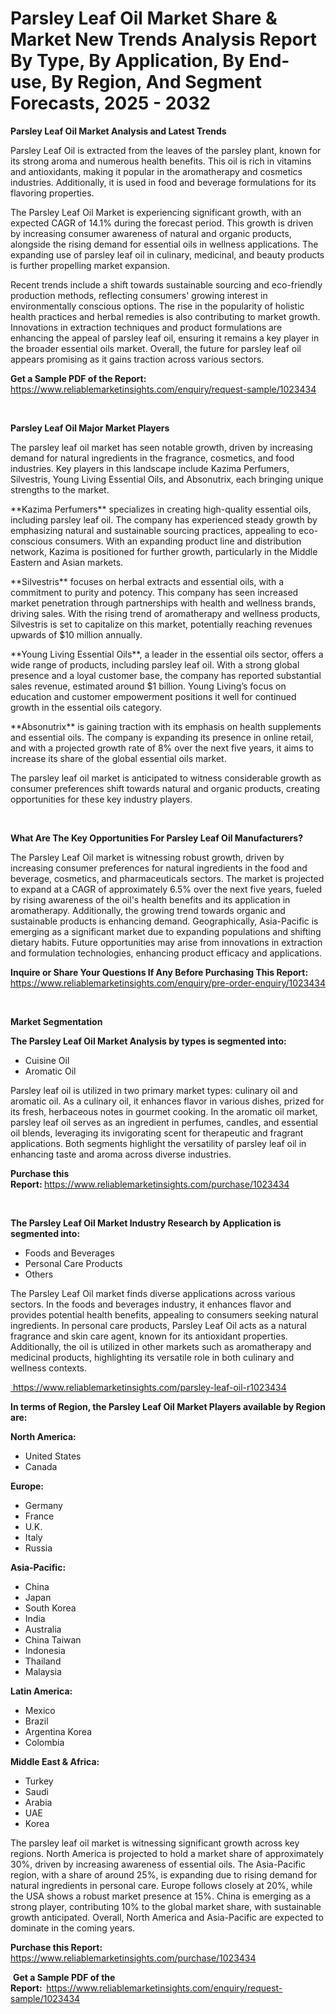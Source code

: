 <p><h1>Parsley Leaf Oil Market Share & Market New Trends Analysis Report By Type, By Application, By End-use, By Region, And Segment Forecasts, 2025 - 2032</h1></p><p><strong>Parsley Leaf Oil Market Analysis and Latest Trends</strong></p>
<p><p>Parsley Leaf Oil is extracted from the leaves of the parsley plant, known for its strong aroma and numerous health benefits. This oil is rich in vitamins and antioxidants, making it popular in the aromatherapy and cosmetics industries. Additionally, it is used in food and beverage formulations for its flavoring properties.</p><p>The Parsley Leaf Oil Market is experiencing significant growth, with an expected CAGR of 14.1% during the forecast period. This growth is driven by increasing consumer awareness of natural and organic products, alongside the rising demand for essential oils in wellness applications. The expanding use of parsley leaf oil in culinary, medicinal, and beauty products is further propelling market expansion.</p><p>Recent trends include a shift towards sustainable sourcing and eco-friendly production methods, reflecting consumers' growing interest in environmentally conscious options. The rise in the popularity of holistic health practices and herbal remedies is also contributing to market growth. Innovations in extraction techniques and product formulations are enhancing the appeal of parsley leaf oil, ensuring it remains a key player in the broader essential oils market. Overall, the future for parsley leaf oil appears promising as it gains traction across various sectors.</p></p>
<p><strong>Get a Sample PDF of the Report:&nbsp;</strong> <a href="https://www.reliablemarketinsights.com/enquiry/request-sample/1023434?utm_campaign=3362&utm_medium=2&utm_source=Github&utm_content=ia&utm_term=17042025&utm_id=parsley-leaf-oil">https://www.reliablemarketinsights.com/enquiry/request-sample/1023434</a></p>
<p>&nbsp;</p>
<p><strong>Parsley Leaf Oil Major Market Players</strong></p>
<p><p>The parsley leaf oil market has seen notable growth, driven by increasing demand for natural ingredients in the fragrance, cosmetics, and food industries. Key players in this landscape include Kazima Perfumers, Silvestris, Young Living Essential Oils, and Absonutrix, each bringing unique strengths to the market.</p><p>**Kazima Perfumers** specializes in creating high-quality essential oils, including parsley leaf oil. The company has experienced steady growth by emphasizing natural and sustainable sourcing practices, appealing to eco-conscious consumers. With an expanding product line and distribution network, Kazima is positioned for further growth, particularly in the Middle Eastern and Asian markets.</p><p>**Silvestris** focuses on herbal extracts and essential oils, with a commitment to purity and potency. This company has seen increased market penetration through partnerships with health and wellness brands, driving sales. With the rising trend of aromatherapy and wellness products, Silvestris is set to capitalize on this market, potentially reaching revenues upwards of $10 million annually.</p><p>**Young Living Essential Oils**, a leader in the essential oils sector, offers a wide range of products, including parsley leaf oil. With a strong global presence and a loyal customer base, the company has reported substantial sales revenue, estimated around $1 billion. Young Living’s focus on education and customer empowerment positions it well for continued growth in the essential oils category.</p><p>**Absonutrix** is gaining traction with its emphasis on health supplements and essential oils. The company is expanding its presence in online retail, and with a projected growth rate of 8% over the next five years, it aims to increase its share of the global essential oils market.</p><p>The parsley leaf oil market is anticipated to witness considerable growth as consumer preferences shift towards natural and organic products, creating opportunities for these key industry players.</p></p>
<p>&nbsp;</p>
<p><strong>What Are The Key Opportunities For Parsley Leaf Oil Manufacturers?</strong></p>
<p><p>The Parsley Leaf Oil market is witnessing robust growth, driven by increasing consumer preferences for natural ingredients in the food and beverage, cosmetics, and pharmaceuticals sectors. The market is projected to expand at a CAGR of approximately 6.5% over the next five years, fueled by rising awareness of the oil's health benefits and its application in aromatherapy. Additionally, the growing trend towards organic and sustainable products is enhancing demand. Geographically, Asia-Pacific is emerging as a significant market due to expanding populations and shifting dietary habits. Future opportunities may arise from innovations in extraction and formulation technologies, enhancing product efficacy and applications.</p></p>
<p><strong>Inquire or Share Your Questions If Any Before Purchasing This Report:</strong> <a href="https://www.reliablemarketinsights.com/enquiry/pre-order-enquiry/1023434?utm_campaign=3362&utm_medium=2&utm_source=Github&utm_content=ia&utm_term=17042025&utm_id=parsley-leaf-oil">https://www.reliablemarketinsights.com/enquiry/pre-order-enquiry/1023434</a></p>
<p>&nbsp;</p>
<p><strong>Market Segmentation</strong></p>
<p><strong>The Parsley Leaf Oil Market Analysis by types is segmented into:</strong></p>
<p><ul><li>Cuisine Oil</li><li>Aromatic Oil</li></ul></p>
<p><p>Parsley leaf oil is utilized in two primary market types: culinary oil and aromatic oil. As a culinary oil, it enhances flavor in various dishes, prized for its fresh, herbaceous notes in gourmet cooking. In the aromatic oil market, parsley leaf oil serves as an ingredient in perfumes, candles, and essential oil blends, leveraging its invigorating scent for therapeutic and fragrant applications. Both segments highlight the versatility of parsley leaf oil in enhancing taste and aroma across diverse industries.</p></p>
<p><strong>Purchase this Report:&nbsp;</strong><a href="https://www.reliablemarketinsights.com/purchase/1023434?utm_campaign=3362&utm_medium=2&utm_source=Github&utm_content=ia&utm_term=17042025&utm_id=parsley-leaf-oil">https://www.reliablemarketinsights.com/purchase/1023434</a></p>
<p>&nbsp;</p>
<p><strong>The Parsley Leaf Oil Market Industry Research by Application is segmented into:</strong></p>
<p><ul><li>Foods and Beverages</li><li>Personal Care Products</li><li>Others</li></ul></p>
<p><p>The Parsley Leaf Oil market finds diverse applications across various sectors. In the foods and beverages industry, it enhances flavor and provides potential health benefits, appealing to consumers seeking natural ingredients. In personal care products, Parsley Leaf Oil acts as a natural fragrance and skin care agent, known for its antioxidant properties. Additionally, the oil is utilized in other markets such as aromatherapy and medicinal products, highlighting its versatile role in both culinary and wellness contexts.</p></p>
<p><a href="https://www.reliablemarketinsights.com/parsley-leaf-oil-r1023434?utm_campaign=3362&utm_medium=2&utm_source=Github&utm_content=ia&utm_term=17042025&utm_id=parsley-leaf-oil">&nbsp;https://www.reliablemarketinsights.com/parsley-leaf-oil-r1023434</a></p>
<p><strong>In terms of Region, the Parsley Leaf Oil Market Players available by Region are:</strong></p>
<p>
    <p> <strong> North America: </strong>
        <ul>
            <li>United States</li>
            <li>Canada</li>
        </ul>
        </p> 
    <p> <strong> Europe: </strong>
        <ul>
            <li>Germany</li>
            <li>France</li>
            <li>U.K.</li>
            <li>Italy</li>
            <li>Russia</li>
        </ul>
        </p> 
    <p> <strong> Asia-Pacific: </strong>
        <ul>
            <li>China</li>
            <li>Japan</li>
            <li>South Korea</li>
            <li>India</li>
            <li>Australia</li>
            <li>China Taiwan</li>
            <li>Indonesia</li>
            <li>Thailand</li>
            <li>Malaysia</li>
        </ul>
        </p> 
    <p> <strong> Latin America: </strong>
        <ul>
            <li>Mexico</li>
            <li>Brazil</li>
            <li>Argentina Korea</li>
            <li>Colombia</li>
        </ul>
        </p> 
    <p> <strong> Middle East & Africa: </strong>
        <ul>
            <li>Turkey</li>
            <li>Saudi</li>
            <li>Arabia</li>
            <li>UAE</li>
            <li>Korea</li>
        </ul>
    </p>
    </p>
<p><p>The parsley leaf oil market is witnessing significant growth across key regions. North America is projected to hold a market share of approximately 30%, driven by increasing awareness of essential oils. The Asia-Pacific region, with a share of around 25%, is expanding due to rising demand for natural ingredients in personal care. Europe follows closely at 20%, while the USA shows a robust market presence at 15%. China is emerging as a strong player, contributing 10% to the global market share, with sustainable growth anticipated. Overall, North America and Asia-Pacific are expected to dominate in the coming years.</p></p>
<p><strong>Purchase this Report: </strong><a href="https://www.reliablemarketinsights.com/purchase/1023434?utm_campaign=3362&utm_medium=2&utm_source=Github&utm_content=ia&utm_term=17042025&utm_id=parsley-leaf-oil">https://www.reliablemarketinsights.com/purchase/1023434</a></p>
<p>&nbsp;<strong>Get a Sample PDF of the Report:&nbsp;&nbsp;</strong><a href="https://www.reliablemarketinsights.com/enquiry/request-sample/1023434?utm_campaign=3362&utm_medium=2&utm_source=Github&utm_content=ia&utm_term=17042025&utm_id=parsley-leaf-oil">https://www.reliablemarketinsights.com/enquiry/request-sample/1023434</a></p>
<p><strong></strong></p>
<p><p></p><p></p><p></p></p>